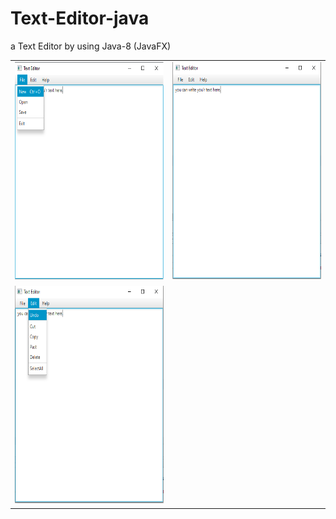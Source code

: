 # Text-Editor-java
a Text Editor by using Java-8 (JavaFX) 
<table> 
  <tr>
    <td><img src="pic/1.png" width=450 height=350></td>
    <td><img src="pic/2.png" width=450 height=350></td>
  </tr>
  <tr>
    <td><img src="pic/3.png" width=450 height=350></td>
  </tr>
 </table>
